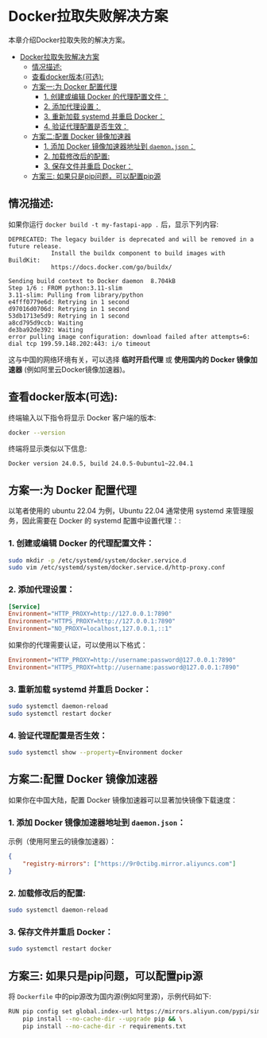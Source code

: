 # Docker拉取失败解决方案

本章介绍Docker拉取失败的解决方案。

- [Docker拉取失败解决方案](#docker拉取失败解决方案)
  - [情况描述:](#情况描述)
  - [查看docker版本(可选):](#查看docker版本可选)
  - [方案一:为 Docker 配置代理](#方案一为-docker-配置代理)
    - [1. 创建或编辑 Docker 的代理配置文件：](#1-创建或编辑-docker-的代理配置文件)
    - [2. 添加代理设置：](#2-添加代理设置)
    - [3. 重新加载 systemd 并重启 Docker：](#3-重新加载-systemd-并重启-docker)
    - [4. 验证代理配置是否生效：](#4-验证代理配置是否生效)
  - [方案二:配置 Docker 镜像加速器](#方案二配置-docker-镜像加速器)
    - [1. 添加 Docker 镜像加速器地址到 `daemon.json`：](#1-添加-docker-镜像加速器地址到-daemonjson)
    - [2. 加载修改后的配置:](#2-加载修改后的配置)
    - [3. 保存文件并重启 Docker：](#3-保存文件并重启-docker)
  - [方案三: 如果只是pip问题，可以配置pip源](#方案三-如果只是pip问题可以配置pip源)

## 情况描述:

如果你运行 `docker build -t my-fastapi-app .` 后，显示下列内容:

```log
DEPRECATED: The legacy builder is deprecated and will be removed in a future release.
            Install the buildx component to build images with BuildKit:
            https://docs.docker.com/go/buildx/

Sending build context to Docker daemon  8.704kB
Step 1/6 : FROM python:3.11-slim
3.11-slim: Pulling from library/python
e4fff0779e6d: Retrying in 1 second 
d97016d0706d: Retrying in 1 second 
53db1713e5d9: Retrying in 1 second 
a8cd795d9ccb: Waiting 
de3ba92de392: Waiting 
error pulling image configuration: download failed after attempts=6: dial tcp 199.59.148.202:443: i/o timeout
```

这与中国的网络环境有关，可以选择 **临时开启代理** 或 **使用国内的 Docker 镜像加速器** (例如阿里云Docker镜像加速器)。


## 查看docker版本(可选):

终端输入以下指令将显示 Docker 客户端的版本:

```bash
docker --version
```

终端将显示类似以下信息:

```log
Docker version 24.0.5, build 24.0.5-0ubuntu1~22.04.1
```


## 方案一:为 Docker 配置代理

以笔者使用的 ubuntu 22.04 为例，Ubuntu 22.04 通常使用 systemd 来管理服务，因此需要在 Docker 的 systemd 配置中设置代理：:

### 1. 创建或编辑 Docker 的代理配置文件：

```bash
sudo mkdir -p /etc/systemd/system/docker.service.d
sudo vim /etc/systemd/system/docker.service.d/http-proxy.conf
```

### 2. 添加代理设置：

```conf
[Service]
Environment="HTTP_PROXY=http://127.0.0.1:7890"
Environment="HTTPS_PROXY=http://127.0.0.1:7890"
Environment="NO_PROXY=localhost,127.0.0.1,::1"
```

如果你的代理需要认证，可以使用以下格式：

```conf
Environment="HTTP_PROXY=http://username:password@127.0.0.1:7890"
Environment="HTTPS_PROXY=http://username:password@127.0.0.1:7890"
```

### 3. 重新加载 systemd 并重启 Docker：

```bash
sudo systemctl daemon-reload
sudo systemctl restart docker
```

### 4. 验证代理配置是否生效：

```bash
sudo systemctl show --property=Environment docker
```


## 方案二:配置 Docker 镜像加速器

如果你在中国大陆，配置 Docker 镜像加速器可以显著加快镜像下载速度：

### 1. 添加 Docker 镜像加速器地址到 `daemon.json`：

示例（使用阿里云的镜像加速器）：

```json
{
    "registry-mirrors": ["https://9r0ctibg.mirror.aliyuncs.com"]
}
```

### 2. 加载修改后的配置:

```bash
sudo systemctl daemon-reload
```

### 3. 保存文件并重启 Docker：

```bash
sudo systemctl restart docker
```


## 方案三: 如果只是pip问题，可以配置pip源

将 `Dockerfile` 中的pip源改为国内源(例如阿里源)，示例代码如下:

```bash
RUN pip config set global.index-url https://mirrors.aliyun.com/pypi/simple/ && \
    pip install --no-cache-dir --upgrade pip && \
    pip install --no-cache-dir -r requirements.txt
```
